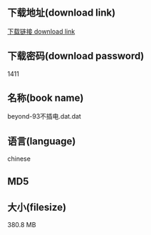 ## 下载地址(download link)
[下载链接 download link](https://voluble-croquembouche-d321dc.netlify.app/?s=beyond-93%E4%B8%8D%E6%8F%92%E7%94%B5.dat)

## 下载密码(download password)
1411

## 名称(book name)
beyond-93不插电.dat.dat

## 语言(language)
chinese

## MD5


## 大小(filesize)
380.8 MB
